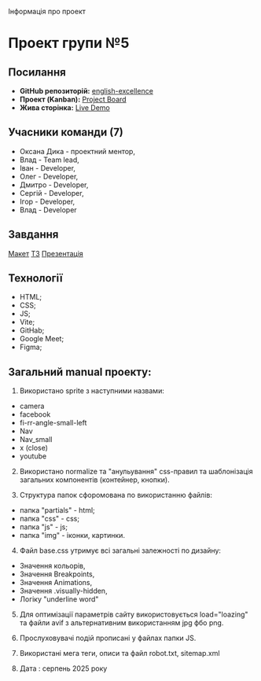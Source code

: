 Інформація про проект

# Проект групи №5

## Посилання

- **GitHub репозиторій:**
  [english-excellence](https://github.com/StudentVlad5/english-excellence)
- **Проект (Kanban):**
  [Project Board](https://github.com/users/StudentVlad5/projects/11/views/1)
- **Жива сторінка:**
  [Live Demo](https://studentvlad5.github.io/english-excellence/)

## Учасники команди (7)

- Оксана Дика - проектний ментор,
- Влад - Team lead,
- Іван - Developer,
- Олег - Developer,
- Дмитро - Developer,
- Сергій - Developer,
- Ігор - Developer,
- Влад - Developer

## Завдання

[Макет](https://www.figma.com/file/MrdZUmIfeT1bKd8u5GWLRt/English-Excellence-2.0?type=design&node-id=0%3A1&mode=design&t=ABsxLoZAXhbRJT6P-1)
[ТЗ](https://docs.google.com/spreadsheets/d/1JRDqMMRgQ6RbukIpl-18NuXQFMjm8HqGAQwZ553ykHU/edit#gid=0)
[Презентацiя](https://docs.google.com/presentation/d/1Os-inDRvhyZPdDR6bvJT6CjLYk9wUNn_/edit#slide=id.p1)

## Технології

- HTML;
- CSS;
- JS;
- Vite;
- GitHab;
- Google Meet;
- Figma;

## Загальний manual проекту:

1. Використано sprite з наступними назвами:

- camera
- facebook
- fi-rr-angle-small-left
- Nav
- Nav_small
- x (close)
- youtube

2. Використано normalize та "анульування" css-правил та шаблонізація загальних
   компонентів (контейнер, кнопки).

3. Структура папок сфоромована по використанню файлів:

- папка "partials" - html;
- папка "css" - css;
- папка "js" - js;
- папка "img" - іконки, картинки.

4. Файл base.css утримує всі загальні залежності по дизайну:

- Значення кольорів,
- Значення Breakpoints,
- Значення Animations,
- Значення .visually-hidden,
- Логіку "underline word"

5. Для оптимізації параметрів сайту використовується load="loazing" та файли
   avif з альтернативним використанням jpg фбо png.

6. Прослуховувачі подій прописані у файлах папки JS.

7. Використані мега теги, описи та файл robot.txt, sitemap.xml

8. Дата : серпень 2025 року

